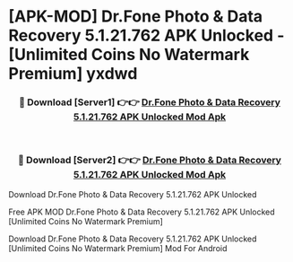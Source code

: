 # [APK-MOD] Dr.Fone  Photo & Data Recovery 5.1.21.762 APK Unlocked - [Unlimited Coins No Watermark Premium] yxdwd



<div align="center">
<h3>🔴 Download [Server1] 👉👉 <a href="https://momento.my/?title=Dr.Fone__Photo_&_Data_Recovery_5.1.21.762_APK_Unlocked">Dr.Fone  Photo & Data Recovery 5.1.21.762 APK Unlocked Mod Apk</a></h3><br>

<h3>🔴 Download [Server2] 👉👉 <a href="https://momento.my/?title=Dr.Fone__Photo_&_Data_Recovery_5.1.21.762_APK_Unlocked">Dr.Fone  Photo & Data Recovery 5.1.21.762 APK Unlocked Mod Apk</a></h3>
</div>



Download Dr.Fone  Photo & Data Recovery 5.1.21.762 APK Unlocked 

Free APK MOD Dr.Fone  Photo & Data Recovery 5.1.21.762 APK Unlocked [Unlimited Coins No Watermark Premium]

Download Dr.Fone  Photo & Data Recovery 5.1.21.762 APK Unlocked [Unlimited Coins No Watermark Premium] Mod For Android
